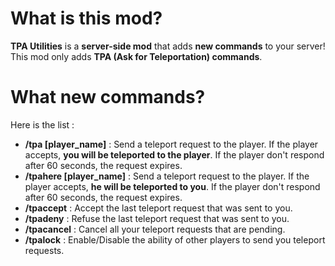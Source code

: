 # What is this mod?
**TPA Utilities** is a **server-side mod** that adds **new commands** to your server!
This mod only adds **TPA (Ask for Teleportation) commands**.

# What new commands?
Here is the list :

- **/tpa [player_name]** : Send a teleport request to the player. If the player accepts, **you will be teleported to the player**. If the player don't respond after 60 seconds, the request expires.
- **/tpahere [player_name]** : Send a teleport request to the player. If the player accepts, **he will be teleported to you**. If the player don't respond after 60 seconds, the request expires. 
- **/tpaccept** : Accept the last teleport request that was sent to you.
- **/tpadeny** : Refuse the last teleport request that was sent to you.
- **/tpacancel** : Cancel all your teleport requests that are pending.
- **/tpalock** : Enable/Disable the ability of other players to send you teleport requests.
